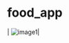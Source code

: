 # food_app

| ![image1](https://github.com/user-attachments/assets/5ceb46ef-7c5e-41d2-82bf-e539c40423b8)|


